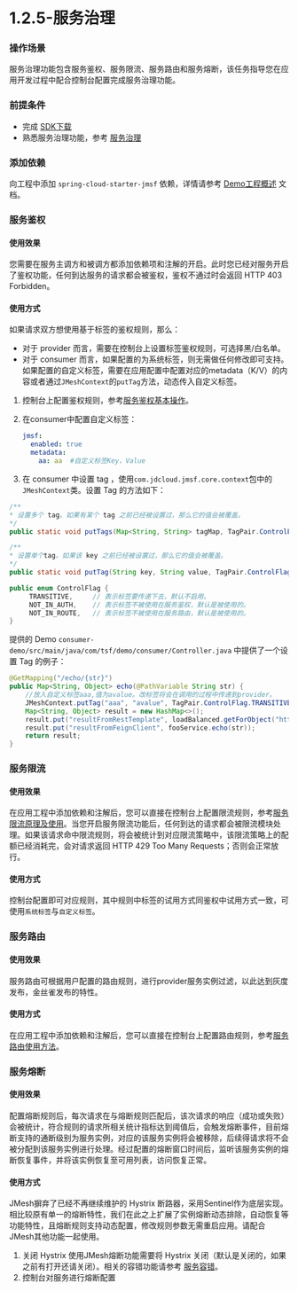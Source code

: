 # 1.2.5-服务治理

### 操作场景

服务治理功能包含服务鉴权、服务限流、服务路由和服务熔断，该任务指导您在应用开发过程中配合控制台配置完成服务治理功能。

### 前提条件

* 完成 [SDK下载](../0-%E9%80%9A%E7%94%A8%E5%BC%80%E5%8F%91%E6%8C%87%E5%8D%97/3-SDK%E4%B8%8B%E8%BD%BD.md)
* 熟悉服务治理功能，参考 [服务治理](1.2.5-fu-wu-zhi-li.md)

### 添加依赖

向工程中添加 `spring-cloud-starter-jmsf` 依赖，详情请参考 [Demo工程概述](../2-Demo%E5%B7%A5%E7%A8%8B%E6%A6%82%E8%BF%B0.md) 文档。

### 服务鉴权

#### 使用效果

您需要在服务主调方和被调方都添加依赖项和注解的开启。此时您已经对服务开启了鉴权功能，任何到达服务的请求都会被鉴权，鉴权不通过时会返回 HTTP 403 Forbidden。

#### 使用方式

如果请求双方想使用基于标签的鉴权规则，那么：

* 对于 provider 而言，需要在控制台上设置标签鉴权规则，可选择黑/白名单。
* 对于 consumer 而言，如果配置的为系统标签，则无需做任何修改即可支持。如果配置的自定义标签，需要在应用配置中配置对应的metadata（K/V）的内容或者通过`JMeshContext`的`putTag`方法，动态传入自定义标签。

1. 控制台上配置鉴权规则，参考[服务鉴权基本操作](1.2.5-fu-wu-zhi-li.md)。
2.  在consumer中配置自定义标签：

    ```yaml
    jmsf:
      enabled: true
      metadata:
        aa: aa  #自定义标签Key，Value
    ```
3. 在 consumer 中设置 tag ，使用`com.jdcloud.jmsf.core.context`包中的`JMeshContext`类。设置 Tag 的方法如下：

```java
/**
* 设置多个 tag。如果有某个 tag 之前已经被设置过，那么它的值会被覆盖。
*/
public static void putTags(Map<String, String> tagMap, TagPair.ControlFlag... flags){}

/**
* 设置单个tag。如果该 key 之前已经被设置过，那么它的值会被覆盖。
*/
public static void putTag(String key, String value, TagPair.ControlFlag... flags){}

public enum ControlFlag {
	 TRANSITIVE,     // 表示标签要传递下去，默认不启用。
	 NOT_IN_AUTH,    // 表示标签不被使用在服务鉴权，默认是被使用的。
	 NOT_IN_ROUTE,   // 表示标签不被使用在服务路由，默认是被使用的。
}
```

提供的 Demo `consumer-demo/src/main/java/com/tsf/demo/consumer/Controller.java` 中提供了一个设置 Tag 的例子：

```java
@GetMapping("/echo/{str}")
public Map<String, Object> echo(@PathVariable String str) {
    //放入自定义标签aaa,值为avalue。改标签将会在调用的过程中传递到provider。
    JMeshContext.putTag("aaa", "avalue", TagPair.ControlFlag.TRANSITIVE);
    Map<String, Object> result = new HashMap<>();
    result.put("resultFromRestTemplate", loadBalanced.getForObject("http://" + providerName + "/echo/" + str, String.class));
    result.put("resultFromFeignClient", fooService.echo(str));
    return result;
}
```

### 服务限流

#### 使用效果

在应用工程中添加依赖和注解后，您可以直接在控制台上配置限流规则，参考[服务限流原理及使用](1.2.5-fu-wu-zhi-li.md)。当您开启服务限流功能后，任何到达的请求都会被限流模块处理。如果该请求命中限流规则，将会被统计到对应限流策略中，该限流策略上的配额已经消耗完，会对请求返回 HTTP 429 Too Many Requests；否则会正常放行。

#### 使用方式

控制台配置即可对应规则，其中规则中标签的试用方式同鉴权中试用方式一致，可使用`系统标签`与`自定义标签`。

### 服务路由

#### 使用效果

服务路由可根据用户配置的路由规则，进行provider服务实例过滤，以此达到灰度发布，金丝雀发布的特性。

#### 使用方式

在应用工程中添加依赖和注解后，您可以直接在控制台上配置路由规则，参考[服务路由使用方法](1.2.5-fu-wu-zhi-li.md)。

### 服务熔断

#### 使用效果

配置熔断规则后，每次请求在与熔断规则匹配后，该次请求的响应（成功或失败）会被统计，符合规则的请求所相关统计指标达到阈值后，会触发熔断事件，目前熔断支持的通断级别为服务实例，对应的该服务实例将会被移除，后续得请求将不会被分配到该服务实例进行处理。经过配置的熔断窗口时间后，监听该服务实例的熔断恢复事件，并将该实例恢复至可用列表，访问恢复正常。

#### 使用方式

JMesh摒弃了已经不再继续维护的 Hystrix 断路器，采用Sentinel作为底层实现。相比较原有单一的熔断特性，我们在此之上扩展了实例熔断动态排除，自动恢复等功能特性，且熔断规则支持动态配置，修改规则参数无需重启应用。请配合JMesh其他功能一起使用。

1. 关闭 Hystrix 使用JMesh熔断功能需要将 Hystrix 关闭（默认是关闭的，如果之前有打开还请关闭）。相关的容错功能请参考 [服务容错](1.2.5-fu-wu-zhi-li.md)。
2. 控制台对服务进行熔断配置

